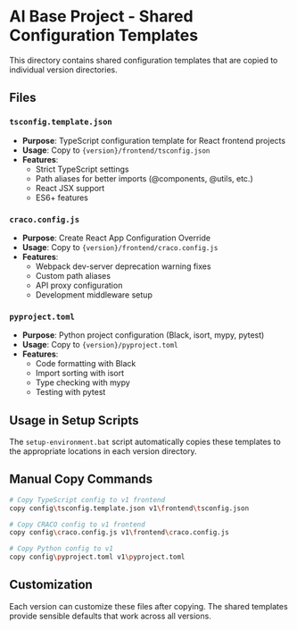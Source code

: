 # AI Base Project - Shared Configuration Templates

This directory contains shared configuration templates that are copied to individual version directories.

## Files

### `tsconfig.template.json`
- **Purpose**: TypeScript configuration template for React frontend projects
- **Usage**: Copy to `{version}/frontend/tsconfig.json`
- **Features**: 
  - Strict TypeScript settings
  - Path aliases for better imports (@components, @utils, etc.)
  - React JSX support
  - ES6+ features

### `craco.config.js`
- **Purpose**: Create React App Configuration Override
- **Usage**: Copy to `{version}/frontend/craco.config.js`
- **Features**:
  - Webpack dev-server deprecation warning fixes
  - Custom path aliases
  - API proxy configuration
  - Development middleware setup

### `pyproject.toml`
- **Purpose**: Python project configuration (Black, isort, mypy, pytest)
- **Usage**: Copy to `{version}/pyproject.toml`
- **Features**:
  - Code formatting with Black
  - Import sorting with isort
  - Type checking with mypy
  - Testing with pytest

## Usage in Setup Scripts

The `setup-environment.bat` script automatically copies these templates to the appropriate locations in each version directory.

## Manual Copy Commands

```bash
# Copy TypeScript config to v1 frontend
copy config\tsconfig.template.json v1\frontend\tsconfig.json

# Copy CRACO config to v1 frontend  
copy config\craco.config.js v1\frontend\craco.config.js

# Copy Python config to v1
copy config\pyproject.toml v1\pyproject.toml
```

## Customization

Each version can customize these files after copying. The shared templates provide sensible defaults that work across all versions.

